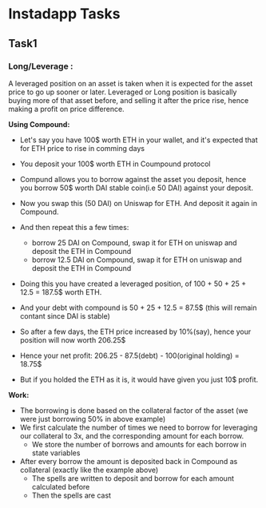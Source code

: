 # Instadapp Tasks

## Task1
### Long/Leverage :

A leveraged position on an asset is taken when it is expected for the asset price to go up sooner or later. Leveraged or Long position is basically buying more of that asset before, and selling it after the price rise, hence making a profit on price difference. 

**Using Compound:**

- Let's say you have 100$ worth ETH in your wallet, and it's expected that for ETH price to rise in comming days
- You deposit your 100$ worth ETH in Coumpound protocol
- Compund allows you to borrow against the asset you deposit, hence you borrow 50$ worth DAI stable coin(i.e 50 DAI) against your deposit.
- Now you swap this (50 DAI) on Uniswap for ETH. And deposit it again in Compound.
- And then repeat this a few times:
    - borrow 25 DAI on Compound, swap it for ETH on uniswap and deposit the ETH in Compound 
    - borrow 12.5 DAI on Compound, swap it for ETH on uniswap and deposit the ETH in Compound 
- Doing this you have created a leveraged position, of 100 + 50 + 25 + 12.5 = 187.5$ worth ETH.
- And your debt with compound is 50 + 25 + 12.5 = 87.5$ (this will remain contant since DAI is stable)


- So after a few days, the ETH price increased by 10%(say), hence your position will now worth 206.25$
- Hence your net profit: 206.25 - 87.5(debt) - 100(original holding) = 18.75$
- But if you holded the ETH as it is, it would have given you just 10$ profit.

**Work:**
- The borrowing is done based on the collateral factor of the asset (we were just borrowing 50% in above example)
- We first calculate the number of times we need to borrow for leveraging our collateral to 3x, and the corresponding amount for each borrow. 
    - We store the number of borrows and amounts for each borrow in state variables
- After every borrow the amount is deposited back in Compound as collateral (exactly like the example above)
    - The spells are written to deposit and borrow for each amount calculated before
    - Then the spells are cast


